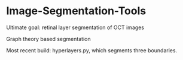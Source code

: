 # Image-Segmentation-Tools
Ultimate goal: retinal layer segmentation of OCT images

Graph theory based segmentation

Most recent build: hyperlayers.py, which segments three boundaries.
